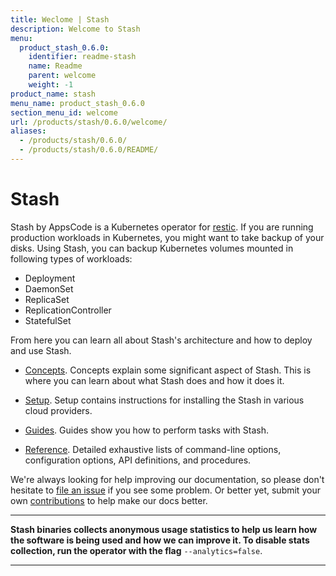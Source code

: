 ```yaml
---
title: Weclome | Stash
description: Welcome to Stash
menu:
  product_stash_0.6.0:
    identifier: readme-stash
    name: Readme
    parent: welcome
    weight: -1
product_name: stash
menu_name: product_stash_0.6.0
section_menu_id: welcome
url: /products/stash/0.6.0/welcome/
aliases:
  - /products/stash/0.6.0/
  - /products/stash/0.6.0/README/
---
```

# Stash
 Stash by AppsCode is a Kubernetes operator for [restic](https://restic.net). If you are running production workloads in Kubernetes, you might want to take backup of your disks. Using Stash, you can backup Kubernetes volumes mounted in following types of workloads:

- Deployment
- DaemonSet
- ReplicaSet
- ReplicationController
- StatefulSet

From here you can learn all about Stash's architecture and how to deploy and use Stash.

- [Concepts](/products/stash/0.6.0/concepts/). Concepts explain some significant aspect of Stash. This is where you can learn about what Stash does and how it does it.

- [Setup](/products/stash/0.6.0/setup/). Setup contains instructions for installing
  the Stash in various cloud providers.

- [Guides](/products/stash/0.6.0/guides/). Guides show you how to perform tasks with Stash.

- [Reference](/products/stash/0.6.0/reference/). Detailed exhaustive lists of
command-line options, configuration options, API definitions, and procedures.

We're always looking for help improving our documentation, so please don't hesitate to [file an issue](https://github.com/appscode/stash/issues/new) if you see some problem. Or better yet, submit your own [contributions](/products/stash/0.6.0/CONTRIBUTING) to help
make our docs better.

---

**Stash binaries collects anonymous usage statistics to help us learn how the software is being used and how we can improve it. To disable stats collection, run the operator with the flag** `--analytics=false`.

---
